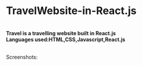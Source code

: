 # TravelWebsite-in-React.js
<br>
<b>
Travel is a travelling website built in React.js
<br>
Languages used:HTML,CSS,Javascript,React.js
<br>
</b>
<br>

Screenshots:
